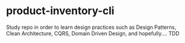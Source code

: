 # product-inventory-cli
Study repo in order to learn design practices such as Design Patterns, Clean Architecture, CQRS, Domain Driven Design, and hopefully.... TDD
